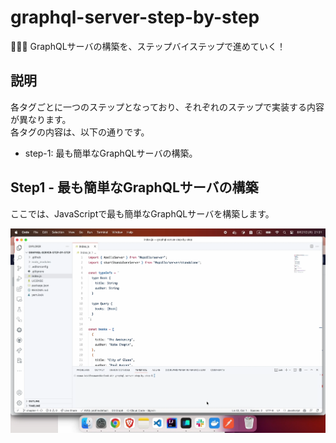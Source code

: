 # graphql-server-step-by-step

🥜🥜🥜 GraphQLサーバの構築を、ステップバイステップで進めていく！  

## 説明

各タグごとに一つのステップとなっており、それぞれのステップで実装する内容が異なります。  
各タグの内容は、以下の通りです。  

- step-1: 最も簡単なGraphQLサーバの構築。

## Step1 - 最も簡単なGraphQLサーバの構築

ここでは、JavaScriptで最も簡単なGraphQLサーバを構築します。  

![Step1](./docs/img/step1.webp)  
